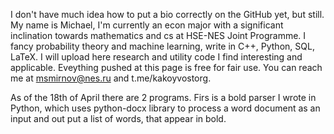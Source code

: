 I don't have much idea how to put a bio correctly on the GitHub yet, but still.
My name is Michael, I'm currently an econ major with a significant inclination towards mathematics and cs at HSE-NES Joint Programme.
I fancy probability theory and machine learning, write in C++, Python, SQL, LaTeX. I will upload here research and utility code I find interesting and applicable.
Eveything pushed at this page is free for fair use. 
You can reach me at msmirnov@nes.ru and t.me/kakoyvostorg.

As of the 18th of April there are 2 programs. Firs is a bold parser I wrote in Python, which uses python-docx library to process a word document as an input and out put a list of words, that appear in bold. 
